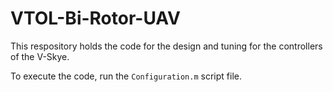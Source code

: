 # VTOL-Bi-Rotor-UAV

This respository holds the code for the design and tuning for the controllers of the V-Skye.

To execute the code, run the ``Configuration.m`` script file.